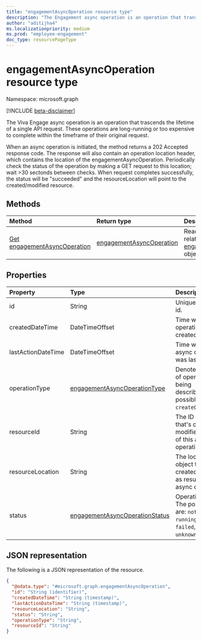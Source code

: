 ```yaml
---
title: "engagementAsyncOperation resource type"
description: "The Engagement async operation is an operation that transcends the lifetime of a single API request. "
author: "aditijha4"
ms.localizationpriority: medium
ms.prod: "employee-engagement"
doc_type: resourcePageType
---
```


# engagementAsyncOperation resource type

Namespace: microsoft.graph

[!INCLUDE [beta-disclaimer](../../includes/beta-disclaimer.md)]

The Viva Engage async operation is an operation that trascends the lifetime of a single API request. These operations are long-running or too expensive to complete within the timeframe of their original request.

When an async operation is initiated, the method returns a 202 Accepted response code. The response will also contain an operation location header, which contains the location of the engagementAsyncOperation. Periodically check the status of the operation by making a GET request to this location; wait >30 sectonds between checks. When request completes successfully, the status will be "succeeded" and the resourceLocation will point to the created/modified resource.


## Methods
|Method|Return type|Description|
|:---|:---|:---|
| [Get engagementAsyncOperation](../api/engagementasyncoperation-get.md) | [engagementAsyncOperation](../resources/engagementasyncoperation.md) | Read the properties and relationships of an [engagementAsyncOperation](../resources/engagementasyncoperation.md) object. |

## Properties
|Property|Type|Description|
|:---|:---|:---|
| id | String | Unique operation id. |
| createdDateTime | DateTimeOffset | Time when the operation was created. |
| lastActionDateTime | DateTimeOffset | Time when the async operation was last updated. |
| operationType | [engagementAsyncOperationType](../resources/engagementasyncoperationtype) | Denotes which type of operation is being described.The possible values are: `createCommunity`. |
| resourceId | String | The ID of the object that's created or modified as result of this async operation. |
| resourceLocation |String| The location of the object that's created or modified as result of this async operation. |
| status | [engagementAsyncOperationStatus](../resources/engagementasyncoperationstatus.md) | Operation status. The possible values are: `notStarted`, `running`, `succeeded`, `failed`, `unknownFutureValue`.|


## JSON representation
The following is a JSON representation of the resource.
<!-- {
  "blockType": "resource",
  "keyProperty": "id",
  "@odata.type": "microsoft.graph.engagementAsyncOperation",
  "baseType": "microsoft.graph.longRunningOperation",
  "openType": false
}
-->
``` json
{
  "@odata.type": "#microsoft.graph.engagementAsyncOperation",
  "id": "String (identifier)",
  "createdDateTime": "String (timestamp)",
  "lastActionDateTime": "String (timestamp)",
  "resourceLocation": "String",
  "status": "String",
  "operationType": "String",
  "resourceId": "String"
}
```

